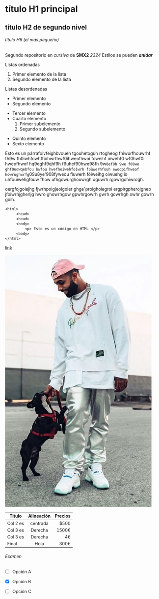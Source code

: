 # título H1 principal

## título H2 de segundo nivel

###### título H6 (el más pequeño)

Segundo repositorio en _cursiva_ de __SMX2__ *2324*
Estilos se pueden **_anidar_**

Listas ordenadas
1. Primer elemento de la lista
2. Segundo elemento de la lista

Listas desordenadas

* Primer elemento
* Segundo elemento
- Tercer elemento
- Cuarto elemento
    1. Primer subelemento
    2. Segundo subelemento
+ Quinto elemento
+ Sexto elemento

Esto es un párrafoivfeighbvoueh tgouhetoguh rtogheog fhiwurfhouwrhf fh9w fh0iwhfowhffiohwrfhwf0ihweofhwoi foweihf oiwehf0 wf0hwf0i hweofhwof hq9eghf9qhf9h f9uhef90hwe98fh 9w`8ef8h 9we f08we ghf0uowqebfou bwfou hwefhoiwehfoìwrh foùwerhfouh ewoqpifhweof howrughwrfg`09u8ye'908fyweou fiuwerh fòiweihg oiwuehg io uhfouiwehgfouw fhow ufhgowurghouwrgh oguwrh rgowrgohiwrogh.

oergfojgoiejhg fjwrhpoigjeoigoier ghge`proighoiegroi ergpirgpherojgneo jfoiwrhjgherljg hwro ghowrhgow gpwhrgowrh gwrh gowrhgh owhr gowrh goih.

```
<html>
     <head>
     <head>
     <body>
         <p> Esto es un código en HTML </p>
     <body>
</html>
```
[link](https://www.fje.edu/ca/fje "Enlace a la web del cole")

![Imagen de papi eladio](https://github.com/paulamoreno27/repositorio2/blob/main/papieladio.jpg "Titulo opcional")

|Titulo |Alineación | Precios|
|----------|:----------:|----------:|
|Col 2 es|centrada|$500|
|Col 3 es|Derecha|1500€|
|Col 3 es|Derecha|4€|
|Final|Hola|300€|

###### Exámen

-[ ] Opción A
-[X] Opción B
-[ ] Opción C


